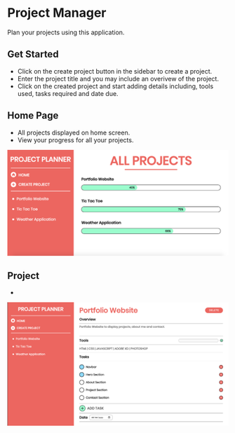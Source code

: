 # Project Manager

Plan your projects using this application.

## Get Started

- Click on the create project button in the sidebar to create a project.
- Enter the project title and you may include an overivew of the project.
- Click on the created project and start adding details including, tools used, tasks required and date due.

## Home Page

- All projects displayed on home screen.
- View your progress for all your projects.

![Home Page](./images/image-1.png)

## Project

-

![Project Page](./images/image-2.png)
